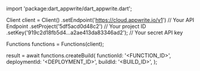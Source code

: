 import 'package:dart_appwrite/dart_appwrite.dart';

Client client = Client()
    .setEndpoint('https://cloud.appwrite.io/v1') // Your API Endpoint
    .setProject('5df5acd0d48c2') // Your project ID
    .setKey('919c2d18fb5d4...a2ae413da83346ad2'); // Your secret API key

Functions functions = Functions(client);

 result = await functions.createBuild(
    functionId: '<FUNCTION_ID>',
    deploymentId: '<DEPLOYMENT_ID>',
    buildId: '<BUILD_ID>',
);
